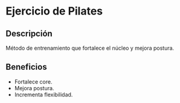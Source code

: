 # Ejercicio de Pilates

## Descripción
Método de entrenamiento que fortalece el núcleo y mejora postura.

## Beneficios
- Fortalece core.
- Mejora postura.
- Incrementa flexibilidad.
